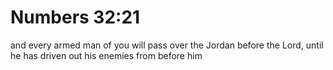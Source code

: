 # Numbers 32:21

and every armed man of you will pass over the Jordan before the Lord, until he has driven out his enemies from before him
